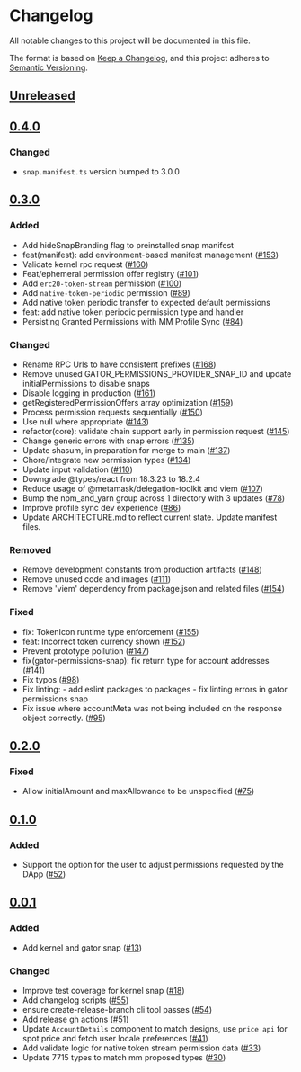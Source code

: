# Changelog

All notable changes to this project will be documented in this file.

The format is based on [Keep a Changelog](https://keepachangelog.com/en/1.0.0/),
and this project adheres to [Semantic Versioning](https://semver.org/spec/v2.0.0.html).

## [Unreleased]

## [0.4.0]

### Changed

- `snap.manifest.ts` version bumped to 3.0.0

## [0.3.0]

### Added

- Add hideSnapBranding flag to preinstalled snap manifest
- feat(manifest): add environment-based manifest management ([#153](https://github.com/MetaMask/snap-7715-permissions/pull/153))
- Validate kernel rpc request ([#160](https://github.com/MetaMask/snap-7715-permissions/pull/160))
- Feat/ephemeral permission offer registry ([#101](https://github.com/MetaMask/snap-7715-permissions/pull/101))
- Add `erc20-token-stream` permission ([#100](https://github.com/MetaMask/snap-7715-permissions/pull/100))
- Add `native-token-periodic` permission ([#89](https://github.com/MetaMask/snap-7715-permissions/pull/89))
- Add native token periodic transfer to expected default permissions
- feat: add native token periodic permission type and handler
- Persisting Granted Permissions with MM Profile Sync ([#84](https://github.com/MetaMask/snap-7715-permissions/pull/84))

### Changed

- Rename RPC Urls to have consistent prefixes ([#168](https://github.com/MetaMask/snap-7715-permissions/pull/168))
- Remove unused GATOR_PERMISSIONS_PROVIDER_SNAP_ID and update initialPermissions to disable snaps
- Disable logging in production ([#161](https://github.com/MetaMask/snap-7715-permissions/pull/161))
- getRegisteredPermissionOffers array optimization ([#159](https://github.com/MetaMask/snap-7715-permissions/pull/159))
- Process permission requests sequentially ([#150](https://github.com/MetaMask/snap-7715-permissions/pull/150))
- Use null where appropriate ([#143](https://github.com/MetaMask/snap-7715-permissions/pull/143))
- refactor(core): validate chain support early in permission request ([#145](https://github.com/MetaMask/snap-7715-permissions/pull/145))
- Change generic errors with snap errors ([#135](https://github.com/MetaMask/snap-7715-permissions/pull/135))
- Update shasum, in preparation for merge to main ([#137](https://github.com/MetaMask/snap-7715-permissions/pull/137))
- Chore/integrate new permission types ([#134](https://github.com/MetaMask/snap-7715-permissions/pull/134))
- Update input validation ([#110](https://github.com/MetaMask/snap-7715-permissions/pull/110))
- Downgrade @types/react from 18.3.23 to 18.2.4
- Reduce usage of @metamask/delegation-toolkit and viem ([#107](https://github.com/MetaMask/snap-7715-permissions/pull/107))
- Bump the npm_and_yarn group across 1 directory with 3 updates ([#78](https://github.com/MetaMask/snap-7715-permissions/pull/78))
- Improve profile sync dev experience ([#86](https://github.com/MetaMask/snap-7715-permissions/pull/86))
- Update ARCHITECTURE.md to reflect current state. Update manifest files.

### Removed

- Remove development constants from production artifacts ([#148](https://github.com/MetaMask/snap-7715-permissions/pull/148))
- Remove unused code and images ([#111](https://github.com/MetaMask/snap-7715-permissions/pull/111))
- Remove 'viem' dependency from package.json and related files ([#154](https://github.com/MetaMask/snap-7715-permissions/pull/154))

### Fixed

- fix: TokenIcon runtime type enforcement ([#155](https://github.com/MetaMask/snap-7715-permissions/pull/155))
- feat: Incorrect token currency shown ([#152](https://github.com/MetaMask/snap-7715-permissions/pull/152))
- Prevent prototype pollution ([#147](https://github.com/MetaMask/snap-7715-permissions/pull/147))
- fix(gator-permissions-snap): fix return type for account addresses ([#141](https://github.com/MetaMask/snap-7715-permissions/pull/141))
- Fix typos ([#98](https://github.com/MetaMask/snap-7715-permissions/pull/98))
- Fix linting: - add eslint packages to packages - fix linting errors in gator permissions snap
- Fix issue where accountMeta was not being included on the response object correctly. ([#95](https://github.com/MetaMask/snap-7715-permissions/pull/95))

## [0.2.0]

### Fixed

- Allow initialAmount and maxAllowance to be unspecified ([#75](https://github.com/MetaMask/snap-7715-permissions/pull/75))

## [0.1.0]

### Added

- Support the option for the user to adjust permissions requested by the DApp ([#52](https://github.com/MetaMask/snap-7715-permissions/pull/52))

## [0.0.1]

### Added

- Add kernel and gator snap ([#13](https://github.com/MetaMask/snap-7715-permissions/pull/13))

### Changed

- Improve test coverage for kernel snap ([#18](https://github.com/MetaMask/snap-7715-permissions/pull/18))
- Add changelog scripts ([#55](https://github.com/MetaMask/snap-7715-permissions/pull/55))
- ensure create-release-branch cli tool passes ([#54](https://github.com/MetaMask/snap-7715-permissions/pull/54))
- Add release gh actions ([#51](https://github.com/MetaMask/snap-7715-permissions/pull/51))
- Update `AccountDetails` component to match designs, use `price api` for spot price and fetch user locale preferences ([#41](https://github.com/MetaMask/snap-7715-permissions/pull/41))
- Add validate logic for native token stream permission data ([#33](https://github.com/MetaMask/snap-7715-permissions/pull/33))
- Update 7715 types to match mm proposed types ([#30](https://github.com/MetaMask/snap-7715-permissions/pull/30))

[Unreleased]: https://github.com/MetaMask/snap-7715-permissions/compare/@metamask/permissions-kernel-snap@0.4.0...HEAD
[0.4.0]: https://github.com/MetaMask/snap-7715-permissions/compare/@metamask/permissions-kernel-snap@0.3.0...@metamask/permissions-kernel-snap@0.4.0
[0.3.0]: https://github.com/MetaMask/snap-7715-permissions/compare/@metamask/permissions-kernel-snap@0.2.0...@metamask/permissions-kernel-snap@0.3.0
[0.2.0]: https://github.com/MetaMask/snap-7715-permissions/compare/@metamask/permissions-kernel-snap@0.1.0...@metamask/permissions-kernel-snap@0.2.0
[0.1.0]: https://github.com/MetaMask/snap-7715-permissions/compare/@metamask/permissions-kernel-snap@0.0.1...@metamask/permissions-kernel-snap@0.1.0
[0.0.1]: https://github.com/MetaMask/snap-7715-permissions/releases/tag/@metamask/permissions-kernel-snap@0.0.1

